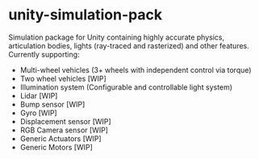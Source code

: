 # unity-simulation-pack

Simulation package for Unity containing highly accurate physics, articulation bodies, lights (ray-traced and rasterized) and other features. Currently supporting:
- Multi-wheel vehicles (3+ wheels with independent control via torque)
- Two wheel vehicles [WIP]
- Illumination system (Configurable and controllable light system)
- Lidar [WIP]
- Bump sensor [WIP]
- Gyro [WIP]
- Displacement sensor [WIP]
- RGB Camera sensor [WIP]
- Generic Actuators [WIP]
- Generic Motors [WIP]
